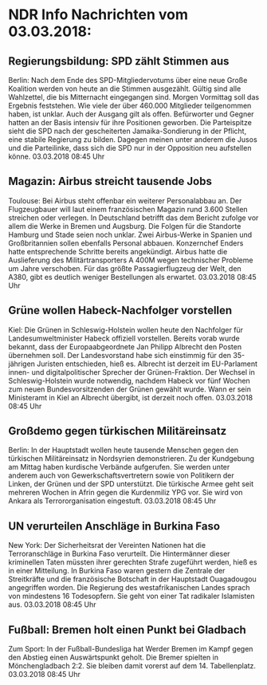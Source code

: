# NDR Info Nachrichten vom 03.03.2018:


## Regierungsbildung: SPD zählt Stimmen aus
Berlin: Nach dem Ende des SPD-Mitgliedervotums über eine neue Große Koalition werden von heute an die Stimmen ausgezählt. Gültig sind alle Wahlzettel, die bis Mitternacht eingegangen sind. Morgen Vormittag soll das Ergebnis feststehen. Wie viele der über 460.000 Mitglieder teilgenommen haben, ist unklar. Auch der Ausgang gilt als offen. Befürworter und Gegner hatten an der Basis intensiv für ihre Positionen geworben. Die Parteispitze sieht die SPD nach der gescheiterten Jamaika-Sondierung in der Pflicht, eine stabile Regierung zu bilden. Dagegen meinen unter anderem die Jusos und die Parteilinke, dass sich die SPD nur in der Opposition neu aufstellen könne. 03.03.2018 08:45 Uhr 

## Magazin: Airbus streicht tausende Jobs
Toulouse: Bei Airbus steht offenbar ein weiterer Personalabbau an. Der Flugzeugbauer will laut einem französischen Magazin rund 3.600 Stellen streichen oder verlegen. In Deutschland betrifft das dem Bericht zufolge vor allem die Werke in Bremen und Augsburg. Die Folgen für die Standorte Hamburg und Stade seien noch unklar. Zwei Airbus-Werke in Spanien und Großbritannien sollen ebenfalls Personal abbauen. Konzernchef Enders hatte entsprechende Schritte bereits angekündigt. Airbus hatte die Auslieferung des Militärtransporters A 400M wegen technischer Probleme um Jahre verschoben. Für das größte Passagierflugzeug der Welt, den A380, gibt es deutlich weniger Bestellungen als erwartet. 03.03.2018 08:45 Uhr 

## Grüne wollen Habeck-Nachfolger vorstellen
Kiel: 	Die Grünen in Schleswig-Holstein wollen heute den Nachfolger für Landesumweltminister Habeck offiziell vorstellen. Bereits vorab wurde bekannt, dass der Europaabgeordnete Jan Philipp Albrecht den Posten übernehmen soll. Der Landesvorstand habe sich einstimmig für den 35-jährigen Juristen entschieden, hieß es. Albrecht ist derzeit im EU-Parlament innen- und digitalpolitischer Sprecher der Grünen-Fraktion. Der Wechsel in Schleswig-Holstein wurde notwendig, nachdem Habeck vor fünf Wochen zum neuen Bundesvorsitzenden der Grünen gewählt wurde. Wann er sein Ministeramt in Kiel an Albrecht übergibt, ist derzeit noch offen. 03.03.2018 08:45 Uhr 

## Großdemo gegen türkischen Militäreinsatz
Berlin: In der Hauptstadt wollen heute tausende Menschen gegen den türkischen Militäreinsatz in Nordsyrien demonstrieren. Zu der Kundgebung am Mittag haben kurdische Verbände aufgerufen. Sie werden unter anderem auch von Gewerkschaftsvertretern sowie von Politikern der Linken, der Grünen und der SPD unterstützt. Die türkische Armee geht seit mehreren Wochen in Afrin gegen die Kurdenmiliz YPG vor. Sie wird von Ankara als Terrororganisation eingestuft. 03.03.2018 08:45 Uhr 

## UN verurteilen Anschläge in Burkina Faso
New York: Der Sicherheitsrat der Vereinten Nationen hat die Terroranschläge in Burkina Faso verurteilt. Die Hintermänner dieser kriminellen Taten müssten ihrer gerechten Strafe zugeführt werden, hieß es in einer Mitteilung. In Burkina Faso waren gestern die Zentrale der Streitkräfte und die französische Botschaft in der Hauptstadt Ouagadougou angegriffen worden. Die Regierung des westafrikanischen Landes sprach von mindestens 16 Todesopfern. Sie geht von einer Tat radikaler Islamisten aus. 03.03.2018 08:45 Uhr 

## Fußball: Bremen holt einen Punkt bei Gladbach
Zum Sport: In der Fußball-Bundesliga hat Werder Bremen im Kampf gegen den Abstieg einen Auswärtspunkt geholt. Die Bremer spielten in Mönchengladbach 2:2. Sie bleiben damit vorerst auf dem 14. Tabellenplatz. 03.03.2018 08:45 Uhr 
